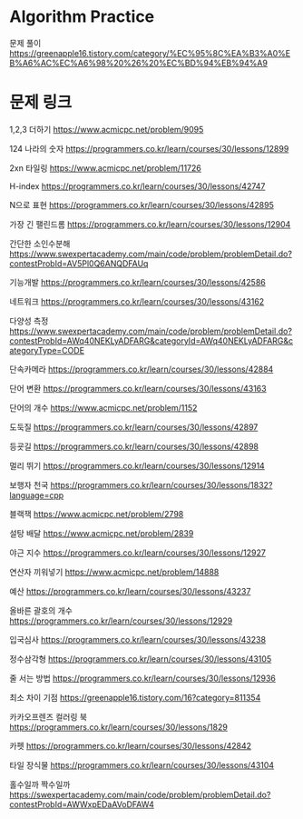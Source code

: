 # Algorithm Practice
문제 풀이
https://greenapple16.tistory.com/category/%EC%95%8C%EA%B3%A0%EB%A6%AC%EC%A6%98%20%26%20%EC%BD%94%EB%94%A9

# 문제 링크
1,2,3 더하기
https://www.acmicpc.net/problem/9095

124 나라의 숫자
https://programmers.co.kr/learn/courses/30/lessons/12899

2xn 타일링
https://www.acmicpc.net/problem/11726

H-index
https://programmers.co.kr/learn/courses/30/lessons/42747

N으로 표현
https://programmers.co.kr/learn/courses/30/lessons/42895

가장 긴 팰린드롬
https://programmers.co.kr/learn/courses/30/lessons/12904

간단한 소인수분해
https://www.swexpertacademy.com/main/code/problem/problemDetail.do?contestProbId=AV5Pl0Q6ANQDFAUq

기능개발
https://programmers.co.kr/learn/courses/30/lessons/42586

네트워크
https://programmers.co.kr/learn/courses/30/lessons/43162

다양성 측정
https://www.swexpertacademy.com/main/code/problem/problemDetail.do?contestProbId=AWq40NEKLyADFARG&categoryId=AWq40NEKLyADFARG&categoryType=CODE

단속카메라
https://programmers.co.kr/learn/courses/30/lessons/42884

단어 변환
https://programmers.co.kr/learn/courses/30/lessons/43163

단어의 개수
https://www.acmicpc.net/problem/1152

도둑질
https://programmers.co.kr/learn/courses/30/lessons/42897

등굣길
https://programmers.co.kr/learn/courses/30/lessons/42898

멀리 뛰기
https://programmers.co.kr/learn/courses/30/lessons/12914

보행자 천국
https://programmers.co.kr/learn/courses/30/lessons/1832?language=cpp

블랙잭
https://www.acmicpc.net/problem/2798

설탕 배달
https://www.acmicpc.net/problem/2839

야근 지수
https://programmers.co.kr/learn/courses/30/lessons/12927

연산자 끼워넣기
https://www.acmicpc.net/problem/14888

예산
https://programmers.co.kr/learn/courses/30/lessons/43237

올바른 괄호의 개수
https://programmers.co.kr/learn/courses/30/lessons/12929

입국심사
https://programmers.co.kr/learn/courses/30/lessons/43238

정수삼각형
https://programmers.co.kr/learn/courses/30/lessons/43105

줄 서는 방법
https://programmers.co.kr/learn/courses/30/lessons/12936

최소 차이 기점
https://greenapple16.tistory.com/16?category=811354

카카오프렌즈 컬러링 북
https://programmers.co.kr/learn/courses/30/lessons/1829

카펫
https://programmers.co.kr/learn/courses/30/lessons/42842

타일 장식물
https://programmers.co.kr/learn/courses/30/lessons/43104

홀수일까 짝수일까
https://swexpertacademy.com/main/code/problem/problemDetail.do?contestProbId=AWWxpEDaAVoDFAW4

